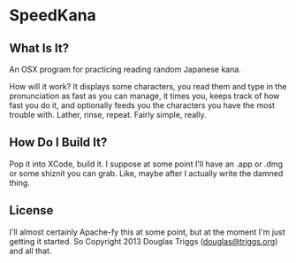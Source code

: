 # SpeedKana

## What Is It?

An OSX program for practicing reading random Japanese kana.

How will it work?  It displays some characters, you read them and type
in the pronunciation as fast as you can manage, it times you, keeps
track of how fast you do it, and optionally feeds you the characters
you have the most trouble with.  Lather, rinse, repeat.  Fairly
simple, really.

## How Do I Build It?

Pop it into XCode, build it.  I suppose at some point I'll have an
.app or .dmg or some shiznit you can grab.  Like, maybe after I
actually write the damned thing.

## License

I'll almost certainly Apache-fy this at some point, but at the moment
I'm just getting it started.  So Copyright 2013 Douglas Triggs
(douglas@triggs.org) and all that.
